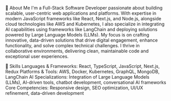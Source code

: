 👋 About Me
I'm a Full-Stack Software Developer passionate about building scalable, user-centric web applications and platforms. With expertise in modern JavaScript frameworks like React, Next.js, and Node.js, alongside cloud technologies like AWS and Kubernetes, I also specialize in integrating AI capabilities using frameworks like LangChain and deploying solutions powered by Large Language Models (LLMs). My focus is on crafting innovative, data-driven solutions that drive digital engagement, enhance functionality, and solve complex technical challenges. I thrive in collaborative environments, delivering clean, maintainable code and exceptional user experiences.

🔧 Skills
Languages & Frameworks: React, TypeScript, JavaScript, Next.js, Redux
Platforms & Tools: AWS, Docker, Kubernetes, GraphQL, MongoDB, LangChain
AI Specializations: Integration of Large Language Models (LLMs), AI-driven tools, chatbot development, conversational AI frameworks
Core Competencies: Responsive design, SEO optimization, UI/UX refinement, data-driven development
